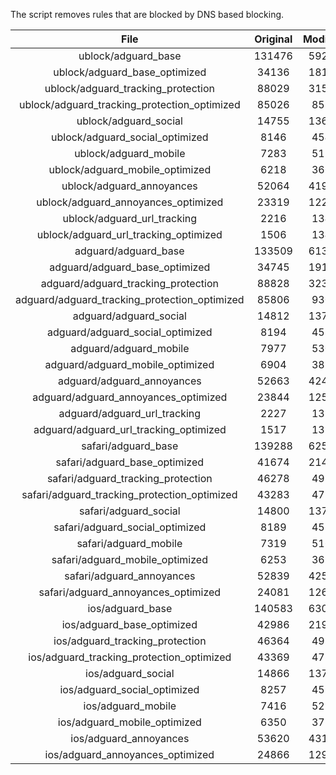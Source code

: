 The script removes rules that are blocked by DNS based blocking.


| File | Original | Modified |
|:----:|:-----:|:-----:|
| ublock/adguard_base | 131476 | 59254 |
| ublock/adguard_base_optimized | 34136 | 18104 |
| ublock/adguard_tracking_protection | 88029 | 31561 |
| ublock/adguard_tracking_protection_optimized | 85026 | 8585 |
| ublock/adguard_social | 14755 | 13684 |
| ublock/adguard_social_optimized | 8146 | 4540 |
| ublock/adguard_mobile | 7283 | 5125 |
| ublock/adguard_mobile_optimized | 6218 | 3661 |
| ublock/adguard_annoyances | 52064 | 41906 |
| ublock/adguard_annoyances_optimized | 23319 | 12298 |
| ublock/adguard_url_tracking | 2216 | 1348 |
| ublock/adguard_url_tracking_optimized | 1506 | 1345 |
| adguard/adguard_base | 133509 | 61330 |
| adguard/adguard_base_optimized | 34745 | 19143 |
| adguard/adguard_tracking_protection | 88828 | 32301 |
| adguard/adguard_tracking_protection_optimized | 85806 | 9309 |
| adguard/adguard_social | 14812 | 13745 |
| adguard/adguard_social_optimized | 8194 | 4587 |
| adguard/adguard_mobile | 7977 | 5309 |
| adguard/adguard_mobile_optimized | 6904 | 3838 |
| adguard/adguard_annoyances | 52663 | 42421 |
| adguard/adguard_annoyances_optimized | 23844 | 12583 |
| adguard/adguard_url_tracking | 2227 | 1357 |
| adguard/adguard_url_tracking_optimized | 1517 | 1354 |
| safari/adguard_base | 139288 | 62546 |
| safari/adguard_base_optimized | 41674 | 21421 |
| safari/adguard_tracking_protection | 46278 | 4922 |
| safari/adguard_tracking_protection_optimized | 43283 | 4772 |
| safari/adguard_social | 14800 | 13728 |
| safari/adguard_social_optimized | 8189 | 4573 |
| safari/adguard_mobile | 7319 | 5166 |
| safari/adguard_mobile_optimized | 6253 | 3696 |
| safari/adguard_annoyances | 52839 | 42521 |
| safari/adguard_annoyances_optimized | 24081 | 12659 |
| ios/adguard_base | 140583 | 63054 |
| ios/adguard_base_optimized | 42986 | 21926 |
| ios/adguard_tracking_protection | 46364 | 4932 |
| ios/adguard_tracking_protection_optimized | 43369 | 4782 |
| ios/adguard_social | 14866 | 13767 |
| ios/adguard_social_optimized | 8257 | 4594 |
| ios/adguard_mobile | 7416 | 5211 |
| ios/adguard_mobile_optimized | 6350 | 3738 |
| ios/adguard_annoyances | 53620 | 43187 |
| ios/adguard_annoyances_optimized | 24866 | 12986 |